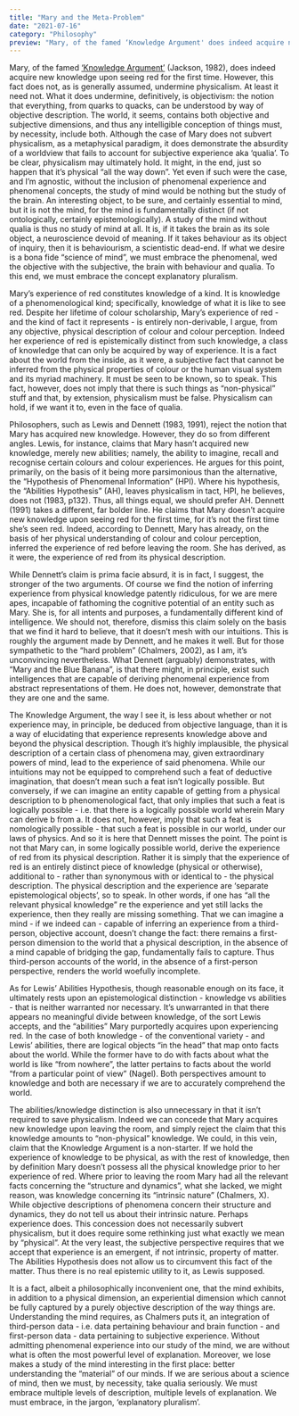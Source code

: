 ```yaml
---
title: "Mary and the Meta-Problem"
date: "2021-07-16"
category: "Philosophy"
preview: "Mary, of the famed ‘Knowledge Argument' does indeed acquire new knowledge upon seeing red for the first time. However, this fact does not, as is generally assumed, undermine physicalism. At least it need not. What it does undermine, definitively, is objectivism: the notion that everything, from quarks to quacks, can be understood by way of objective description."
---
```


Mary, of the famed <a href="https://plato.stanford.edu/entries/qualia-knowledge/">‘Knowledge Argument’</a> (Jackson, 1982), does indeed acquire new knowledge upon seeing red for the first time. However, this fact does not, as is generally assumed, undermine physicalism. At least it need not. What it does undermine, definitively, is objectivism: the notion that everything, from quarks to quacks, can be understood by way of objective description. The world, it seems, contains both objective and subjective dimensions, and thus any intelligible conception of things must, by necessity, include both. Although the case of Mary does not subvert physicalism, as a metaphysical paradigm, it does demonstrate the absurdity of a worldview that fails to account for subjective experience aka ‘qualia’. To be clear, physicalism may ultimately hold. It might, in the end, just so happen that it’s physical “all the way down”. Yet even if such were the case, and I’m agnostic, without the inclusion of phenomenal experience and phenomenal concepts, the study of mind would be nothing but the study of the brain. An interesting object, to be sure, and certainly essential to mind, but it is not the mind, for the mind is fundamentally distinct (if not ontologically, certainly epistemologically). A study of the mind without qualia is thus no study of mind at all. It is, if it takes the brain as its sole object, a neuroscience devoid of meaning. If it takes behaviour as its object of inquiry, then it is behaviourism, a scientistic dead-end. If what we desire is a bona fide “science of mind”, we must embrace the phenomenal, wed the objective with the subjective, the brain with behaviour and qualia. To this end, we must embrace the concept explanatory pluralism.

Mary’s experience of red constitutes knowledge of a kind. It is knowledge of a phenomenological kind; specifically, knowledge of what it is like to see red. Despite her lifetime of colour scholarship, Mary’s experience of red - and the kind of fact it represents - is entirely non-derivable, I argue, from any objective, physical description of colour and colour perception. Indeed her experience of red is epistemically distinct from such knowledge, a class of knowledge that can only be acquired by way of experience. It is a fact about the world from the inside, as it were, a subjective fact that cannot be inferred from the physical properties of colour or the human visual system and its myriad machinery. It must be seen to be known, so to speak. This fact, however, does not imply that there is such things as “non-physical” stuff and that, by extension, physicalism must be false. Physicalism can hold, if we want it to, even in the face of qualia.

Philosophers, such as Lewis and Dennett (1983, 1991), reject the notion that Mary has acquired new knowledge. However, they do so from different angles. Lewis, for instance, claims that Mary hasn’t acquired new knowledge, merely new abilities; namely, the ability to imagine, recall and recognise certain colours and colour experiences. He argues for this point, primarily, on the basis of it being more parsimonious than the alternative, the “Hypothesis of Phenomenal Information” (HPI). Where his hypothesis, the “Abilities Hypothesis” (AH), leaves physicalism in tact, HPI, he believes, does not (1983, p132). Thus, all things equal, we should prefer AH. Dennett (1991) takes a different, far bolder line. He claims that Mary doesn’t acquire new knowledge upon seeing red for the first time, for it’s not the first time she’s seen red. Indeed, according to Dennett, Mary has already, on the basis of her physical understanding of colour and colour perception, inferred the experience of red before leaving the room. She has derived, as it were, the experience of red from its physical description.

While Dennett’s claim is prima facie absurd, it is in fact, I suggest, the stronger of the two arguments. Of course we find the notion of inferring experience from physical knowledge patently ridiculous, for we are mere apes, incapable of fathoming the cognitive potential of an entity such as Mary. She is, for all intents and purposes, a fundamentally different kind of intelligence. We should not, therefore, dismiss this claim solely on the basis that we find it hard to believe, that it doesn’t mesh with our intuitions. This is roughly the argument made by Dennett, and he makes it well. But for those sympathetic to the “hard problem” (Chalmers, 2002), as I am, it’s unconvincing nevertheless. What Dennett (arguably) demonstrates, with “Mary and the Blue Banana”, is that there might, in principle, exist such intelligences that are capable of deriving phenomenal experience from abstract representations of them. He does not, however, demonstrate that they are one and the same.

The Knowledge Argument, the way I see it, is less about whether or not experience may, in principle, be deduced from objective language, than it is a way of elucidating that experience represents knowledge above and beyond the physical description. Though it’s highly implausible, the physical description of a certain class of phenomena may, given extraordinary powers of mind, lead to the experience of said phenomena. While our intuitions may not be equipped to comprehend such a feat of deductive imagination, that doesn’t mean such a feat isn’t logically possible. But conversely, if we can imagine an entity capable of getting from a physical description to b phenomenological fact, that only implies that such a feat is logically possible - i.e. that there is a logically possible world wherein Mary can derive b from a. It does not, however, imply that such a feat is nomologically possible - that such a feat is possible in our world, under our laws of physics. And so it is here that Dennett misses the point. The point is not that Mary can, in some logically possible world, derive the experience of red from its physical description. Rather it is simply that the experience of red is an entirely distinct piece of knowledge (physical or otherwise), additional to - rather than synonymous with or identical to - the physical description. The physical description and the experience are ‘separate epistemological objects’, so to speak. In other words, if one has “all the relevant physical knowledge” re the experience and yet still lacks the experience, then they really are missing something. That we can imagine a mind - if we indeed can - capable of inferring an experience from a third-person, objective account, doesn’t change the fact: there remains a first-person dimension to the world that a physical description, in the absence of a mind capable of bridging the gap, fundamentally fails to capture. Thus third-person accounts of the world, in the absence of a first-person perspective, renders the world woefully incomplete.

As for Lewis’ Abilities Hypothesis, though reasonable enough on its face, it ultimately rests upon an epistemological distinction - knowledge vs abilities - that is neither warranted nor necessary. It’s unwarranted in that there appears no meaningful divide between knowledge, of the sort Lewis accepts, and the “abilities” Mary purportedly acquires upon experiencing red. In the case of both knowledge - of the conventional variety - and Lewis’ abilities, there are logical objects “in the head” that map onto facts about the world. While the former have to do with facts about what the world is like “from nowhere”, the latter pertains to facts about the world “from a particular point of view” (Nagel). Both perspectives amount to knowledge and both are necessary if we are to accurately comprehend the world.

The abilities/knowledge distinction is also unnecessary in that it isn’t required to save physicalism. Indeed we can concede that Mary acquires new knowledge upon leaving the room, and simply reject the claim that this knowledge amounts to “non-physical” knowledge. We could, in this vein, claim that the Knowledge Argument is a non-starter. If we hold the experience of knowledge to be physical, as with the rest of knowledge, then by definition Mary doesn’t possess all the physical knowledge prior to her experience of red. Where prior to leaving the room Mary had all the relevant facts concerning the “structure and dynamics”, what she lacked, we might reason, was knowledge concerning its “intrinsic nature” (Chalmers, X). While objective descriptions of phenomena concern their structure and dynamics, they do not tell us about their intrinsic nature. Perhaps experience does. This concession does not necessarily subvert physicalism, but it does require some rethinking just what exactly we mean by “physical”. At the very least, the subjective perspective requires that we accept that experience is an emergent, if not intrinsic, property of matter. The Abilities Hypothesis does not allow us to circumvent this fact of the matter. Thus there is no real epistemic utility to it, as Lewis supposed.

It is a fact, albeit a philosophically inconvenient one, that the mind exhibits, in addition to a physical dimension, an experiential dimension which cannot be fully captured by a purely objective description of the way things are. Understanding the mind requires, as Chalmers puts it, an integration of third-person data - i.e. data pertaining behaviour and brain function - and first-person data - data pertaining to subjective experience. Without admitting phenomenal experience into our study of the mind, we are without what is often the most powerful level of explanation. Moreover, we lose makes a study of the mind interesting in the first place: better understanding the “material” of our minds. If we are serious about a science of mind, then we must, by necessity, take qualia seriously. We must embrace multiple levels of description, multiple levels of explanation. We must embrace, in the jargon, ‘explanatory pluralism’.
